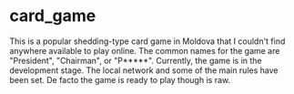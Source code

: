 # card_game
This is a popular shedding-type card game in Moldova that I couldn't find anywhere available to play online. The common names for the game are "President", "Chairman", or "P*****". Currently, the game is in the development stage. The local network and some of the main rules have been set. De facto the game is ready to play though is raw.
